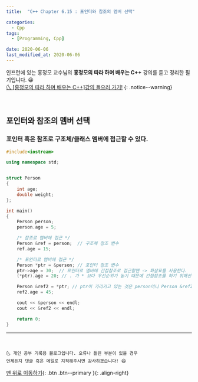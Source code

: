 ```yaml
---
title:  "C++ Chapter 6.15 : 포인터와 참조의 멤버 선택" 

categories:
  - Cpp
tags:
  - [Programming, Cpp]

date: 2020-06-06
last_modified_at: 2020-06-06
---
```


인프런에 있는 홍정모 교수님의 **홍정모의 따라 하며 배우는 C++** 강의를 듣고 정리한 필기입니다. 😀    
[🌜 [홍정모의 따라 하며 배우는 C++]강의 들으러 가기!](https://www.inflearn.com/course/following-c-plus)
{: .notice--warning}

<br>

## 포인터와 참조의 멤버 선택

### 포인터 혹은 참조로 구조체/클래스 멤버에 접근할 수 있다.

```cpp
#include<iostream>

using namespace std;


struct Person
{
	int age;
	double weight;
};

int main()
{
	Person person;
	person.age = 5;

    /* 참조로 멤버에 접근 */
    Person &ref = person;  // 구조체 참조 변수
	ref.age = 15;

    /* 포인터로 멤버에 접근 */
	Person *ptr = &person; // 포인터 참조 변수
	ptr->age = 30;  // 포인터로 멤버에 간접참조로 접근할땐 -> 화살표를 사용한다.
	(*ptr).age = 20; // . 가 * 보다 우선순위가 높기 때문에 간접참조를 하기 위해선 *를 괄호로 감싸우어야 한다.

	Person &ref2 = *ptr; // ptr이 가리키고 있는 것은 person이니 Person &ref2 = person이나 마찬가지.
	ref2.age = 45;

	cout << &person << endl;
	cout << &ref2 << endl;

	return 0;
}

```

***
<br>

    🌜 개인 공부 기록용 블로그입니다. 오류나 틀린 부분이 있을 경우 
    언제든지 댓글 혹은 메일로 지적해주시면 감사하겠습니다! 😄

[맨 위로 이동하기](#){: .btn .btn--primary }{: .align-right}